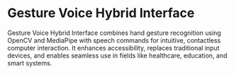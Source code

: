 # Gesture Voice Hybrid Interface
Gesture Voice Hybrid Interface combines hand gesture recognition using OpenCV and MediaPipe with speech commands for intuitive, contactless computer interaction. It enhances accessibility, replaces traditional input devices, and enables seamless use in fields like healthcare, education, and smart systems.
